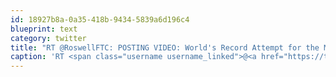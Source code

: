 ```yaml
---
id: 18927b8a-0a35-418b-9434-5839a6d196c4
blueprint: text
category: twitter
title: "RT @RoswellFTC: POSTING VIDEO: World's Record Attempt for the Most Inner Tube Floaters #WDS2013, now online: bit.ly/13Up27S"
caption: 'RT <span class="username username_linked">@<a href="https://twitter.com/RoswellFTC" title="Roswell Flight Test">RoswellFTC</a></span>: POSTING VIDEO: World''s Record Attempt for the Most Inner Tube Floaters <span class="hashtag hashtag_local">#<a href="http://tweettemp.darylchymko.ca/?tag=wds2013">WDS2013</a>, now online: <a href="http://bit.ly/13Up27S" title="http://bit.ly/13Up27S" class="link link_untco">bit.ly/13Up27S</a>'
---
```

